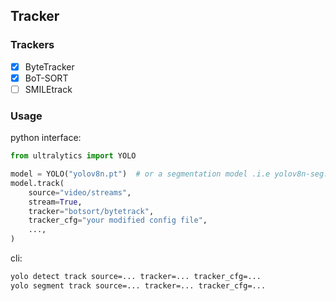 ## Tracker

### Trackers

- [x] ByteTracker
- [x] BoT-SORT
- [ ] SMILEtrack

### Usage
python interface:

```python
from ultralytics import YOLO

model = YOLO("yolov8n.pt")  # or a segmentation model .i.e yolov8n-seg.pt
model.track(
    source="video/streams",
    stream=True,
    tracker="botsort/bytetrack",
    tracker_cfg="your modified config file",
    ...,
)
```

cli:

```bash
yolo detect track source=... tracker=... tracker_cfg=...
yolo segment track source=... tracker=... tracker_cfg=...
```
